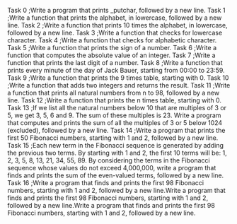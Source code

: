 Task 0 ;Write a program that prints _putchar, followed by a new line.
Task 1 ;Write a function that prints the alphabet, in lowercase, followed by a new line.
Task 2 ;Write a function that prints 10 times the alphabet, in lowercase, followed by a new line.
Task 3 ;Write a function that checks for lowercase character.
Task 4 ;Write a function that checks for alphabetic character.
Task 5 ;Write a function that prints the sign of a number.
Task 6 ;Write a function that computes the absolute value of an integer.
Task 7 ;Write a function that prints the last digit of a number.
Task 8 ;Write a function that prints every minute of the day of Jack Bauer, starting from 00:00 to 23:59.
Task 9 ;Write a function that prints the 9 times table, starting with 0.
Task 10 ;Write a function that adds two integers and returns the result.
Task 11 ;Write a function that prints all natural numbers from n to 98, followed by a new line.
Task 12 ;Write a function that prints the n times table, starting with 0.
Task 13 ;If we list all the natural numbers below 10 that are multiples of 3 or 5, we get 3, 5, 6 and 9. The sum of these multiples is 23. Write a program that computes and prints the sum of all the multiples of 3 or 5 below 1024 (excluded), followed by a new line.
Task 14 ;Write a program that prints the first 50 Fibonacci numbers, starting with 1 and 2, followed by a new line.
Task 15 ;Each new term in the Fibonacci sequence is generated by adding the previous two terms. By starting with 1 and 2, the first 10 terms will be: 1, 2, 3, 5, 8, 13, 21, 34, 55, 89. By considering the terms in the Fibonacci sequence whose values do not exceed 4,000,000, write a program that finds and prints the sum of the even-valued terms, followed by a new line.
Task 16 ;Write a program that finds and prints the first 98 Fibonacci numbers, starting with 1 and 2, followed by a new line.Write a program that finds and prints the first 98 Fibonacci numbers, starting with 1 and 2, followed by a new line.Write a program that finds and prints the first 98 Fibonacci numbers, starting with 1 and 2, followed by a new line. 
